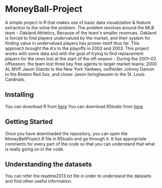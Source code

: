 # MoneyBall-Project
 A simple project in R that makes use of basic data visualization & feature extraction to the solve the problem.
 The problem revolves around the MLB team - Oakland Athletics, Because of the team's smaller revenues, Oakland is forced to find players undervalued by the market, and their system for finding value in undervalued players has proven itself thus far. This approach brought the A's to the playoffs in 2002 and 2003.
This project works with some data and with the goal of trying to find replacement players for the ones lost at the start of the off-season - During the 2001–02 offseason, the team lost three key free agents to larger market teams: 2000 AL MVP Jason Giambi to the New York Yankees, outfielder Johnny Damon to the Boston Red Sox, and closer Jason Isringhausen to the St. Louis Cardinals.

## Installing
 You can download R from [here](https://cran.cnr.berkeley.edu/)
 You can download RStudio from [here](https://rstudio.com/products/rstudio/download/)
 
 ## Getting Started
 Once you have downloaded the repository, you can open the MoneyBallProject.R file in RStudio and go through it.
 It has appropriate comments for every part of the code so that you can understand that what is really going on in the code.
 
 ## Understanding the datasets
 You can refer the readme2013.txt file in order to understand the datasets and find other useful information.
